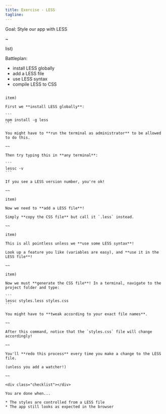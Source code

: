 ```yaml
---
title: Exercise - LESS
tagline:
---
```


<div class="goal"></div>

Goal: Style our app with LESS

~

list)

Battleplan:

* install LESS globally
* add a LESS file
* use LESS syntax
* compile LESS to CSS

~~~

item)

First we **install LESS globally**:

```
npm install -g less
```

You might have to **run the terminal as administrator** to be allowed to do this.

~~

Then try typing this in **any terminal**:

```
lessc -v
```

If you see a LESS version number, you're ok!

~~

item)

Now we need to **add a LESS file**!

Simply **copy the CSS file** but call it `.less` instead.

~~

item)

This is all pointless unless we **use some LESS syntax**!

Look up a feature you like (variables are easy), and **use it in the LESS file**!

~~

item)

Now we must **generate the CSS file**! In a terminal, navigate to the project folder and type:

```
lessc styles.less styles.css
```

You might have to **tweak according to your exact file names**.

~~

After this command, notice that the `styles.css` file will change accordingly!

~~

You'll **redo this process** every time you make a change to the LESS file.

(unless you add a watcher!)

~~

<div class="checklist"></div>

You are done when...

* The styles are controlled from a LESS file
* The app still looks as expected in the browser
